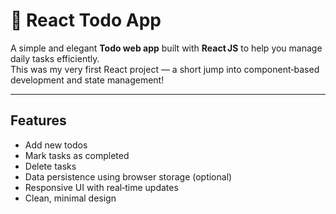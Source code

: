 # 📝 React Todo App

A simple and elegant **Todo web app** built with **React JS** to help you manage daily tasks efficiently.  
This was my very first React project — a short jump into component‑based development and state management!

---

## Features

- Add new todos
- Mark tasks as completed
- Delete tasks
- Data persistence using browser storage (optional)
- Responsive UI with real‑time updates
- Clean, minimal design
